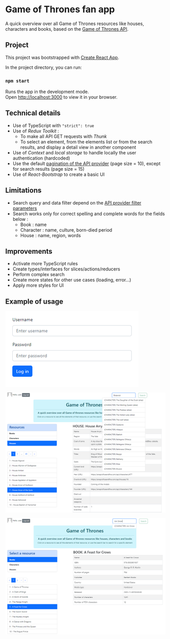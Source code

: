 # Game of Thrones fan app

A quick overview over all Game of Thrones resources like houses, characters and books, based on the [Game of Thrones API](https://anapioficeandfire.com/).

## Project

This project was bootstrapped with [Create React App](https://github.com/facebook/create-react-app).

In the project directory, you can run:

### `npm start`

Runs the app in the development mode.\
Open [http://localhost:3000](http://localhost:3000) to view it in your browser.

## Technical details

* Use of TypeScript with `"strict": true`
* Use of *Redux Toolkit* :
    * To make all API GET requests with *Thunk*
    * To select an element, from the elements list or from the search results, and display a detail view in another component
* Use of *Context* and *local storage* to handle locally the user authentication (hardcoded)
* Use the default [pagination of the API provider](https://anapioficeandfire.com/Documentation#pagination) (page size = 10), except for search results (page size = 15)
* Use of *React-Bootstrap* to create a basic UI

## Limitations

* Search query and data filter depend on the [API provider filter parameters](https://anapioficeandfire.com/Documentation#root)
* Search works only for correct spelling and complete words for the fields below :
    * Book : name
    * Character : name, culture, born-died period
    * House : name, region, words

## Improvements 

* Activate more TypeScript rules
* Create types/interfaces for slices/actions/reducers
* Perform complex search
* Create more states for other use cases (loading, error...)
* Apply more styles for UI

## Example of usage

![Login](./public/assets/example0.png)

![Example1](./public/assets/example1.png)

![Example2](./public/assets/example2.png)